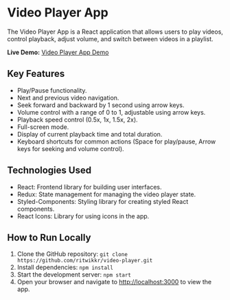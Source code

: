 # Video Player App

The Video Player App is a React application that allows users to play videos, control playback, adjust volume, and switch between videos in a playlist.

**Live Demo:** [Video Player App Demo](https://ritwik-video-player.netlify.app)

## Key Features

- Play/Pause functionality.
- Next and previous video navigation.
- Seek forward and backward by 1 second using arrow keys.
- Volume control with a range of 0 to 1, adjustable using arrow keys.
- Playback speed control (0.5x, 1x, 1.5x, 2x).
- Full-screen mode.
- Display of current playback time and total duration.
- Keyboard shortcuts for common actions (Space for play/pause, Arrow keys for seeking and volume control).

## Technologies Used

- React: Frontend library for building user interfaces.
- Redux: State management for managing the video player state.
- Styled-Components: Styling library for creating styled React components.
- React Icons: Library for using icons in the app.

## How to Run Locally

1. Clone the GitHub repository: `git clone https://github.com/ritwikkr/video-player.git`
2. Install dependencies: `npm install`
3. Start the development server: `npm start`
4. Open your browser and navigate to [http://localhost:3000](http://localhost:3000) to view the app.
